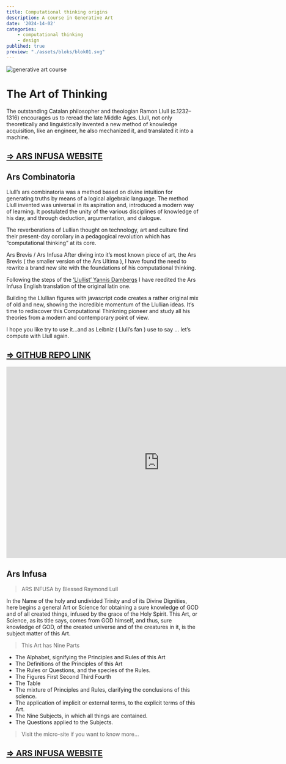 ```yaml
---
title: Computational thinking origins
description: A course in Generative Art
date: '2024-14-02'
categories: 
    - computational thinking
    - design
publihed: true
preview: "./assets/bloks/blok01.svg"
---
```


![generative art course](/assets/images/code/CT/CT-1.png)

# The Art of Thinking
The outstanding Catalan philosopher and theologian Ramon Llull (c.1232–1316) encourages us to reread the late Middle Ages. Llull, not only theoretically and linguistically invented a new method of knowledge acquisition, like an engineer, he also mechanized it, and translated it into a machine.

## [=> ARS INFUSA WEBSITE](https://ars-infusa.surge.sh/)

## Ars Combinatoria
Llull’s ars combinatoria was a method based on divine intuition for generating truths by means of a logical algebraic language. The method Llull invented was universal in its aspiration and, introduced a modern way of learning. It postulated the unity of the various disciplines of knowledge of his day, and through deduction, argumentation, and dialogue.

The reverberations of Lullian thought on technology, art and culture find their present-day corollary in a pedagogical revolution which has “computational thinking” at its core.

Ars Brevis / Ars Infusa After diving into it’s most known piece of art, the Ars Brevis ( the smaller version of the Ars Ultima ), I have found the need to rewrite a brand new site with the foundations of his computational thinking.

Following the steps of the [‘Llullist’ Yannis Dambergs](https://lullianarts.narpan.net/cont.htm) I have reedited the Ars Infusa English translation of the original latin one.

Building the Llullian figures with javascript code creates a rather original mix of old and new, showing the incredible momentum of the Llullian ideas. It’s time to rediscover this Computational Thinkning pioneer and study all his theories from a modern and contemporary point of view.

I hope you like try to use it…and as Leibniz ( Llull’s fan ) use to say … let’s compute with Llull again.

## [=> GITHUB REPO LINK](https://github.com/bernatferragut/LLULL-Ars)

<iframe src="https://preview.p5js.org/bernatferragut/embed/HkO4HfkAX" style="height: 500px; width: 800px; border: none"></iframe>

## Ars Infusa
> ARS INFUSA by Blessed Raymond Lull

In the Name of the holy and undivided Trinity and of its Divine Dignities, here begins a general Art or Science for obtaining a sure knowledge of GOD and of all created things, infused by the grace of the Holy Spirit. This Art, or Science, as its title says, comes from GOD himself, and thus, sure knowledge of GOD, of the created universe and of the creatures in it, is the subject matter of this Art.

> This Art has Nine Parts

* The Alphabet, signifying the Principles and Rules of this Art
* The Definitions of the Principles of this Art
* The Rules or Questions, and the species of the Rules.
* The Figures First Second Third Fourth
* The Table
* The mixture of Principles and Rules, clarifying the conclusions of this science.
* The application of implicit or external terms, to the explicit terms of this Art.
* The Nine Subjects, in which all things are contained.
* The Questions applied to the Subjects.

> Visit the micro-site if you want to know more…

## [=> ARS INFUSA WEBSITE](https://ars-infusa.surge.sh/)